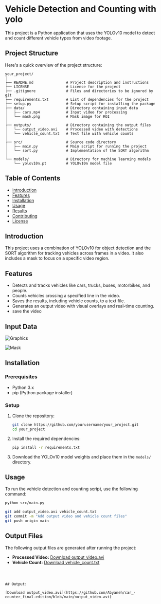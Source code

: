 # Vehicle Detection and Counting with yolo

This project is a Python application that uses the YOLOv10 model to detect and count different vehicle types from video footage.

## Project Structure

Here's a quick overview of the project structure:

```plaintext
your_project/
│
├── README.md               # Project description and instructions
├── LICENSE                 # License for the project
├── .gitignore              # Files and directories to be ignored by git
├── requirements.txt        # List of dependencies for the project
├── setup.py                # Setup script for installing the package
├── data/                   # Directory containing input data
│   ├── cars.mp4            # Input video for processing
│   └── mask.png            # Mask image for ROI
│
├── outputs/                # Directory containing the output files
│   └── output_video.avi    # Processed video with detections
│   └── vehicle_count.txt   # Text file with vehicle counts
│
├── src/                    # Source code directory
│   ├── main.py             # Main script for running the project
│   └── sort.py             # Implementation of the SORT algorithm
│
└── models/                 # Directory for machine learning models
    └── yolov10n.pt         # YOLOv10n model file
```

## Table of Contents
- [Introduction](#introduction)
- [Features](#features)
- [Installation](#installation)
- [Usage](#usage)
- [Results](#results)
- [Contributing](#contributing)
- [License](#license)

## Introduction
This project uses a combination of YOLOv10 for object detection and the SORT algorithm for tracking vehicles across frames in a video. It also includes a mask to focus on a specific video region.

## Features
- Detects and tracks vehicles like cars, trucks, buses, motorbikes, and people.
- Counts vehicles crossing a specified line in the video.
- Saves the results, including vehicle counts, to a text file.
- Generates an output video with visual overlays and real-time counting.
- save the video

## Input Data

![Graphics](https://github.com/Abyaneh/car_-counter_final-edition/blob/main/graphics.png)

![Mask](https://github.com/Abyaneh/car_-counter_final-edition/blob/main/mask.png)



## Installation

### Prerequisites
- Python 3.x
- pip (Python package installer)

### Setup
1. Clone the repository:
    ```bash
    git clone https://github.com/yourusername/your_project.git
    cd your_project
    ```

2. Install the required dependencies:
    ```bash
    pip install -r requirements.txt
    ```

3. Download the YOLOv10 model weights and place them in the `models/` directory.

## Usage

To run the vehicle detection and counting script, use the following command:

```bash
python src/main.py

git add output_video.avi vehicle_count.txt
git commit -m "Add output video and vehicle count files"
git push origin main
```

## Output Files

The following output files are generated after running the project:

- **Processed Video:** [Download output_video.avi](https://github.com/Abyaneh/car_-counter_final-edition/blob/main/output_video.avi)
- **Vehicle Count:** [Download vehicle_count.txt](https://github.com/Abyaneh/car_-counter_final-edition/blob/main/vehicle_count.txt)
```



## Output:

[Download output_video.avi](https://github.com/Abyaneh/car_-counter_final-edition/blob/main/output_video.avi)


